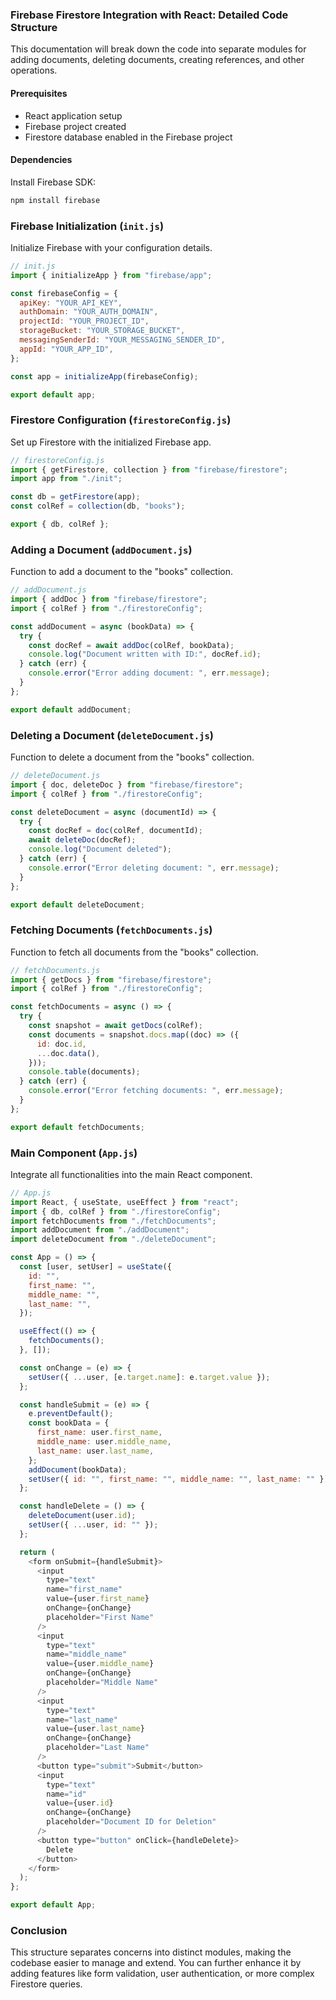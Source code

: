 ### Firebase Firestore Integration with React: Detailed Code Structure

This documentation will break down the code into separate modules for adding documents, deleting documents, creating references, and other operations.

#### Prerequisites
- React application setup
- Firebase project created
- Firestore database enabled in the Firebase project

#### Dependencies
Install Firebase SDK:
```bash
npm install firebase
```

### Firebase Initialization (`init.js`)
Initialize Firebase with your configuration details.

```javascript
// init.js
import { initializeApp } from "firebase/app";

const firebaseConfig = {
  apiKey: "YOUR_API_KEY",
  authDomain: "YOUR_AUTH_DOMAIN",
  projectId: "YOUR_PROJECT_ID",
  storageBucket: "YOUR_STORAGE_BUCKET",
  messagingSenderId: "YOUR_MESSAGING_SENDER_ID",
  appId: "YOUR_APP_ID",
};

const app = initializeApp(firebaseConfig);

export default app;
```

### Firestore Configuration (`firestoreConfig.js`)
Set up Firestore with the initialized Firebase app.

```javascript
// firestoreConfig.js
import { getFirestore, collection } from "firebase/firestore";
import app from "./init";

const db = getFirestore(app);
const colRef = collection(db, "books");

export { db, colRef };
```

### Adding a Document (`addDocument.js`)
Function to add a document to the "books" collection.

```javascript
// addDocument.js
import { addDoc } from "firebase/firestore";
import { colRef } from "./firestoreConfig";

const addDocument = async (bookData) => {
  try {
    const docRef = await addDoc(colRef, bookData);
    console.log("Document written with ID:", docRef.id);
  } catch (err) {
    console.error("Error adding document: ", err.message);
  }
};

export default addDocument;
```

### Deleting a Document (`deleteDocument.js`)
Function to delete a document from the "books" collection.

```javascript
// deleteDocument.js
import { doc, deleteDoc } from "firebase/firestore";
import { colRef } from "./firestoreConfig";

const deleteDocument = async (documentId) => {
  try {
    const docRef = doc(colRef, documentId);
    await deleteDoc(docRef);
    console.log("Document deleted");
  } catch (err) {
    console.error("Error deleting document: ", err.message);
  }
};

export default deleteDocument;
```

### Fetching Documents (`fetchDocuments.js`)
Function to fetch all documents from the "books" collection.

```javascript
// fetchDocuments.js
import { getDocs } from "firebase/firestore";
import { colRef } from "./firestoreConfig";

const fetchDocuments = async () => {
  try {
    const snapshot = await getDocs(colRef);
    const documents = snapshot.docs.map((doc) => ({
      id: doc.id,
      ...doc.data(),
    }));
    console.table(documents);
  } catch (err) {
    console.error("Error fetching documents: ", err.message);
  }
};

export default fetchDocuments;
```

### Main Component (`App.js`)
Integrate all functionalities into the main React component.

```javascript
// App.js
import React, { useState, useEffect } from "react";
import { db, colRef } from "./firestoreConfig";
import fetchDocuments from "./fetchDocuments";
import addDocument from "./addDocument";
import deleteDocument from "./deleteDocument";

const App = () => {
  const [user, setUser] = useState({
    id: "",
    first_name: "",
    middle_name: "",
    last_name: "",
  });

  useEffect(() => {
    fetchDocuments();
  }, []);

  const onChange = (e) => {
    setUser({ ...user, [e.target.name]: e.target.value });
  };

  const handleSubmit = (e) => {
    e.preventDefault();
    const bookData = {
      first_name: user.first_name,
      middle_name: user.middle_name,
      last_name: user.last_name,
    };
    addDocument(bookData);
    setUser({ id: "", first_name: "", middle_name: "", last_name: "" });
  };

  const handleDelete = () => {
    deleteDocument(user.id);
    setUser({ ...user, id: "" });
  };

  return (
    <form onSubmit={handleSubmit}>
      <input
        type="text"
        name="first_name"
        value={user.first_name}
        onChange={onChange}
        placeholder="First Name"
      />
      <input
        type="text"
        name="middle_name"
        value={user.middle_name}
        onChange={onChange}
        placeholder="Middle Name"
      />
      <input
        type="text"
        name="last_name"
        value={user.last_name}
        onChange={onChange}
        placeholder="Last Name"
      />
      <button type="submit">Submit</button>
      <input
        type="text"
        name="id"
        value={user.id}
        onChange={onChange}
        placeholder="Document ID for Deletion"
      />
      <button type="button" onClick={handleDelete}>
        Delete
      </button>
    </form>
  );
};

export default App;
```

### Conclusion
This structure separates concerns into distinct modules, making the codebase easier to manage and extend. You can further enhance it by adding features like form validation, user authentication, or more complex Firestore queries.